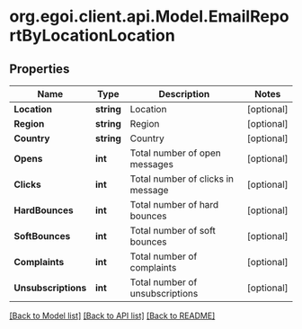 
# org.egoi.client.api.Model.EmailReportByLocationLocation

## Properties

Name | Type | Description | Notes
------------ | ------------- | ------------- | -------------
**Location** | **string** | Location | [optional] 
**Region** | **string** | Region | [optional] 
**Country** | **string** | Country | [optional] 
**Opens** | **int** | Total number of open messages | [optional] 
**Clicks** | **int** | Total number of clicks in message | [optional] 
**HardBounces** | **int** | Total number of hard bounces | [optional] 
**SoftBounces** | **int** | Total number of soft bounces | [optional] 
**Complaints** | **int** | Total number of complaints | [optional] 
**Unsubscriptions** | **int** | Total number of unsubscriptions | [optional] 

[[Back to Model list]](../README.md#documentation-for-models)
[[Back to API list]](../README.md#documentation-for-api-endpoints)
[[Back to README]](../README.md)

